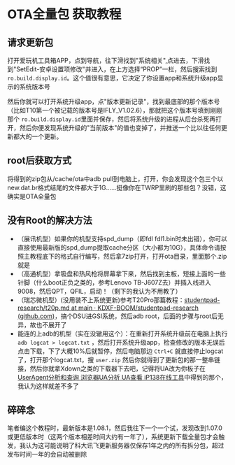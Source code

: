 # OTA全量包 获取教程

## 请求更新包

打开爱玩机工具箱APP，点到导航，往下滑找到"系统相关",点进去，下滑找到"SetEdit-安卓设置项修改"并进入，在上方选择“PROP”一栏，然后搜索找到 `ro.build.display.id`。这个值很有意思，它决定了你设置app和系统升级app显示的系统版本号

然后你就可以打开系统升级app，点"版本更新记录"，找到最底部的那个版本号（比如T10第一个被记载的版本号是IFLY_V1.02.6），那就把这个版本号填到刚刚那个 `ro.build.display.id`里面并保存，然后将系统升级的进程从后台杀死再打开，然后你便发现系统升级的"当前版本"的值也变掉了，并推送一个比以往任何更新都大的一个更新。

## root后获取方式

将得到的zip包从/cache/ota中adb pull到电脑上，打开，你会发现这个包三个以new.dat.br格式结尾的文件都大于1G……挺像你在TWRP里刷的那些包？没错，这确实是OTA全量包

## 没有Root的解决方法

* （展讯机型）如果你的机型支持spd_dump（即fdl fdl1.bin时未出错），你可以直接使用最新版的spd_dump提取cache分区（大小都为10G），具体命令请按照主教程底下的格式自行编写，然后拿7zip打开，打开ota目录，里面那个.zip就是
* （高通机型）拿吸盘和热风枪将屏幕拿下来，然后找到主板，短接上面的一些针脚（什么boot正负之类的，参考Lenovo TB-J607Z去）并插入线进入9008，然后QPT，QFIL，启动！（剩下的我认为不用教了）
* （瑞芯微机型）(没用装不上系统更新)参考T20Pro那篇教程：[studentpad-research/t20p.md at main · KDXF-BOOM/studentpad-research (github.com)](https://github.com/KDXF-BOOM/studentpad-research/blob/main/t20p.md)，搞个DSU进GSI系统，然后adb root，后面的步骤与root后无异，故也不展开了
* 能连的上adb的机型（实在没辙用这个）：在重新打开系统升级前在电脑上执行 `adb logcat > logcat.txt` ，然后打开系统升级app，检查修改的版本无误后点击下载，下了大概10%后就暂停，然后电脑那边 `Ctrl+C` 就直接停止logcat了，打开那个logcat.txt，搜 `user.zip` 然后你就得到了更新包的那一整串链接，然后你就拿Xdown之类的下载器下去吧，记得将UA改为你板子在[UserAgent分析和查询 浏览器UA分析 UA查看 iP138在线工具](https://tool.ip138.com/useragent/)中得到的那个，我认为这样就差不多了

## 碎碎念
笔者编这个教程时，最新版本是1.08.1，然后我往下一个一个试，发现改到1.07.0或更低版本时（这两个版本相差时间大约有一年了），系统更新下载全量包才会触发，我认为这可能说明了科大讯飞更新服务器仅保存1年之内的所有拆分包，超过发布时间一年的会自动被删除
